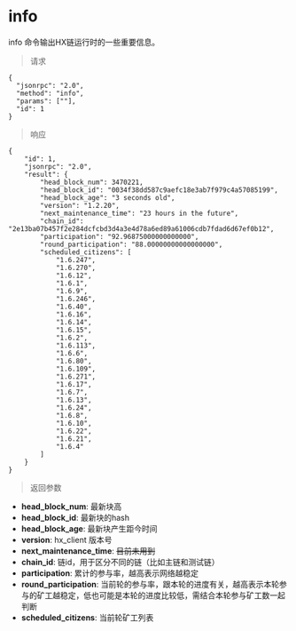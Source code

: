 # info

info 命令输出HX链运行时的一些重要信息。

> 请求
```
{
  "jsonrpc": "2.0", 
  "method": "info", 
  "params": [""], 
  "id": 1
}
```
> 响应

```
{
    "id": 1,
    "jsonrpc": "2.0",
    "result": {
        "head_block_num": 3470221,
        "head_block_id": "0034f38dd587c9aefc18e3ab7f979c4a57085199",
        "head_block_age": "3 seconds old",
        "version": "1.2.20",
        "next_maintenance_time": "23 hours in the future",
        "chain_id": "2e13ba07b457f2e284dcfcbd3d4a3e4d78a6ed89a61006cdb7fdad6d67ef0b12",
        "participation": "92.96875000000000000",
        "round_participation": "88.00000000000000000",
        "scheduled_citizens": [
            "1.6.247",
            "1.6.270",
            "1.6.12",
            "1.6.1",
            "1.6.9",
            "1.6.246",
            "1.6.40",
            "1.6.16",
            "1.6.14",
            "1.6.15",
            "1.6.2",
            "1.6.113",
            "1.6.6",
            "1.6.80",
            "1.6.109",
            "1.6.271",
            "1.6.17",
            "1.6.7",
            "1.6.13",
            "1.6.24",
            "1.6.8",
            "1.6.10",
            "1.6.22",
            "1.6.21",
            "1.6.4"
        ]
    }
}
```

> 返回参数

- **head_block_num**: 最新块高
- **head_block_id**: 最新块的hash
- **head_block_age**: 最新块产生距今时间
- **version**: hx_client 版本号
- **next_maintenance_time**: ~~目前未用到~~
- **chain_id**: 链id，用于区分不同的链（比如主链和测试链）
- **participation**: 累计的参与率，越高表示网络越稳定
- **round_participation**: 当前轮的参与率，跟本轮的进度有关，越高表示本轮参与的矿工越稳定，低也可能是本轮的进度比较低，需结合本轮参与矿工数一起判断
- **scheduled_citizens**: 当前轮矿工列表